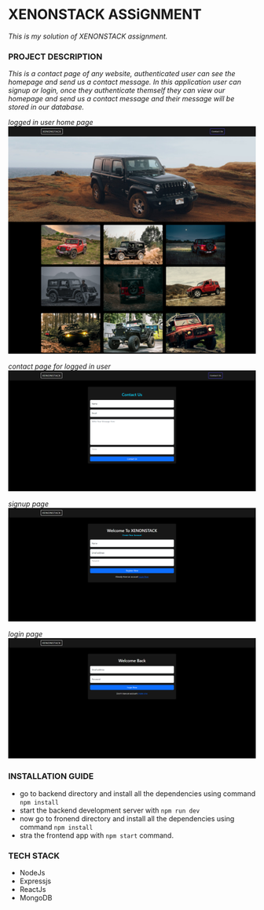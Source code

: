 # XENONSTACK ASSiGNMENT

*This is my solution of XENONSTACK assignment.*

### PROJECT DESCRIPTION
*This is a contact page of any website, authenticated user can see the homepage and send us a contact message. In this application user can signup or login, once they authenticate themself they can view our homepage and send us a contact message and their message will be stored in our database.*





*logged in user home page*
![](readmeImage/fullpage.png)

*contact page for logged in user*
![](readmeImage/contact.png)

*signup page*
![](readmeImage/signup.png)

*login page*
![](readmeImage/login.png)


### INSTALLATION GUIDE
- go to backend directory and install all the dependencies using command `npm install`
- start the backend development server with `npm run dev`
- now go to fronend directory and install all the dependencies using command   `npm install`
- stra the frontend app with `npm start` command.
  

### TECH STACK
- NodeJs
- Expressjs
- ReactJs
- MongoDB
  
 
